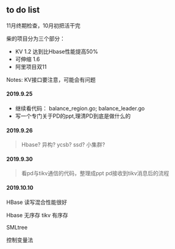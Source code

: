 ## to do list

11月终期检查，10月初把活干完


柴的项目分为三个部分：

* KV 1.2 达到比Hbase性能提高50%
* 可伸缩 1.6
* 阿里项目双11

Notes: KV接口要注意，可能会有问题

#### 2019.9.25

* 继续看代码： balance_region.go; balance_leader.go
* 写一个专门关于PD的ppt,理清PD到底是做什么的

#### 2019.9.26
> Hbase? 异构? ycsb? ssd? 小集群? 


#### 2019.9.30
> 看pd与tikv通信的代码，整理成ppt
pd接收到tikv消息后的流程

#### 2019.10.10

HBase 读写混合性能很好

Hbase 无序存 tikv 有序存 

SMLtree

控制变量法